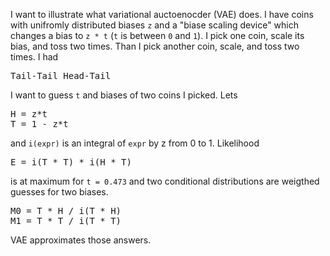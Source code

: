I want to illustrate what variational auctoenocder (VAE) does. I have
coins with unifromly distributed biases `z` and a "biase scaling
device" which changes a bias to `z * t` (`t` is between `0` and
`1`). I pick one coin, scale its bias, and toss two times. Than I pick
another coin, scale, and toss two times. I had

<pre>
Tail-Tail Head-Tail
</pre>

I want to guess `t` and biases of two coins I picked. Lets
<pre>
H = z*t
T = 1 - z*t
</pre>

and `i(expr)` is an integral of `expr` by z from 0 to 1. Likelihood
<pre>
E = i(T * T) * i(H * T)
</pre>
is at maximum for `t = 0.473` and two conditional distributions are weigthed guesses for two biases.
<pre>
M0 = T * H / i(T * H)
M1 = T * T / i(T * T)
</pre>

VAE approximates those answers.
